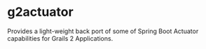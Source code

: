# g2actuator
Provides a light-weight back port of some of Spring Boot Actuator capabilities for Grails 2 Applications.
